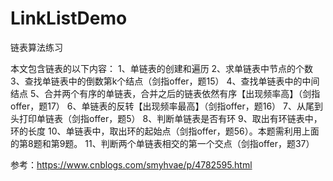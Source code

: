 # LinkListDemo
链表算法练习

本文包含链表的以下内容：
	1、单链表的创建和遍历
	2、求单链表中节点的个数
	3、查找单链表中的倒数第k个结点（剑指offer，题15）
	4、查找单链表中的中间结点
	5、合并两个有序的单链表，合并之后的链表依然有序【出现频率高】（剑指offer，题17）
	6、单链表的反转【出现频率最高】（剑指offer，题16）
	7、从尾到头打印单链表（剑指offer，题5）
	8、判断单链表是否有环
	9、取出有环链表中，环的长度
	10、单链表中，取出环的起始点（剑指offer，题56）。本题需利用上面的第8题和第9题。
	11、判断两个单链表相交的第一个交点（剑指offer，题37）

参考：https://www.cnblogs.com/smyhvae/p/4782595.html
